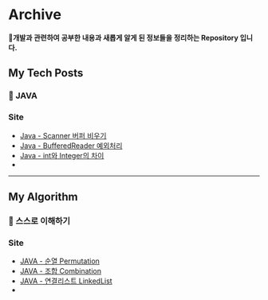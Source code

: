 # Archive

**:small_blue_diamond:개발과 관련하여 공부한 내용과 새롭게 알게 된 정보들을 정리하는 Repository 입니다.**
>
## My Tech Posts
### :pushpin: JAVA
### Site
* [Java - Scanner 버퍼 비우기](https://withmoonlab.tistory.com/152)
* [Java - BufferedReader 예외처리](https://withmoonlab.tistory.com/154)
* [Java - int와 Integer의 차이](https://withmoonlab.tistory.com/155)
* 

[//]: # ([popit - 전문 지식 공유를 위한 팀블로그]&#40;)

* * *

## My Algorithm
### :pushpin: 스스로 이해하기
### Site
* [JAVA - 순열 Permutation](https://withmoonlab.tistory.com/153)
* [JAVA - 조합 Combination](https://withmoonlab.tistory.com/156)
* [JAVA - 연결리스트 LinkedList](https://withmoonlab.tistory.com/157)
* 